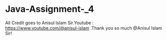 # Java-Assignment-_4
All Credit goes to Anisul Islam Sir.Youtube : https://www.youtube.com/@anisul-islam .Thank you so much @Anisul Islam Sir!
